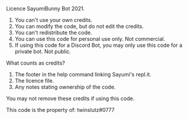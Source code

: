 Licence SayumiBunny Bot 2021.

1. You can't use your own credits.
2. You can modify the code, but do not edit the credits.
3. You can't redistribute the code.
4. You can use this code for personal use only. Not commercial.
5. If using this code for a Discord Bot, you may only use this code for a private bot. Not public.


What counts as credits?

1. The footer in the help command linking Sayumi's repl.it.
2. The licence file.
3. Any notes stating ownership of the code.

You may not remove these credits if using this code.


This code is the property of: twinslutz#0777
